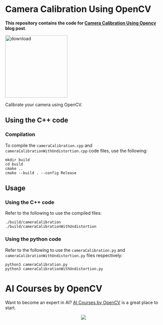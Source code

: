 # Camera Calibration Using OpenCV

**This repository contains the code for [Camera Calibration Using Opencv](https://learnopencv.com/camera-calibration-using-opencv/) blog post**.

[<img src="https://learnopencv.com/wp-content/uploads/2022/07/download-button-e1657285155454.png" alt="download" width="200">](https://www.dropbox.com/sh/wp7kxnlptpg4o0l/AAC1Jp04cAuTitp3R6ustluMa?dl=1)

Calibrate your camera using OpenCV.

## Using the C++ code
### Compilation
To compile the `cameraCalibration.cpp`  and `cameraCalibrationWithUndistortion.cpp` code files, use the following:
```shell
mkdir build
cd build
cmake ..
cmake --build . --config Release
```
## Usage

### Using the C++ code

Refer to the following to use the compiled files:

```shell
./build/cameraCalibration
./build/cameraCalibrationWithUndistortion
```

### Using the python code

Refer to the following to use the `cameraCalibration.py` and `cameraCalibrationWithUndistortion.py` files respectively:

```shell
python3 cameraCalibration.py
python3 cameraCalibrationWithUndistortion.py
```

# AI Courses by OpenCV

Want to become an expert in AI? [AI Courses by OpenCV](https://opencv.org/courses/) is a great place to start. 

<a href="https://opencv.org/courses/">
<p align="center"> 
<img src="https://learnopencv.com/wp-content/uploads/2023/01/AI-Courses-By-OpenCV-Github.png">
</p>
</a>

